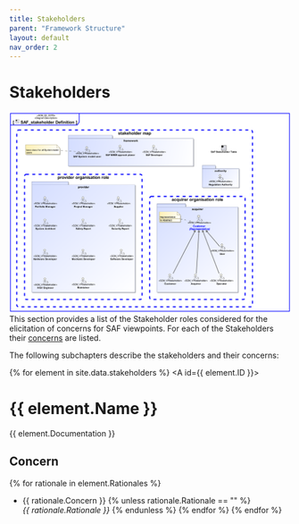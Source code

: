 ```yaml
---
title: Stakeholders
parent: "Framework Structure"
layout: default
nav_order: 2
---
```

# Stakeholders
![SAF_Stakeholder_Definition](../assets/images/SAF_stakeholder_definition.svg)
This section provides a list of the Stakeholder roles considered for the elicitation of concerns for SAF viewpoints. For each of the Stakeholders their [concerns](../faq.md#concerns) are listed.

The following subchapters describe the stakeholders and their concerns:

{% for element in site.data.stakeholders %}
<A id={{ element.ID }}></A>
# {{ element.Name }} 

{{ element.Documentation }}
## Concern
{% for rationale in element.Rationales %}
* {{ rationale.Concern }}
   {% unless rationale.Rationale == "" %}  <BR>*{{ rationale.Rationale  }}* {% endunless %}
{% endfor %}
{% endfor %}
